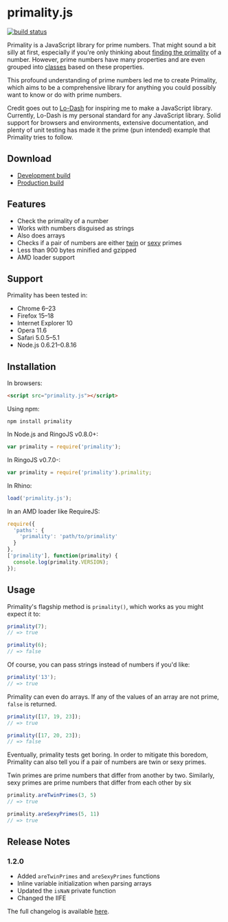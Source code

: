 # primality.js
[![build status](https://secure.travis-ci.org/KenanY/primality.png)](http://travis-ci.org/KenanY/primality)

Primality is a JavaScript library for prime numbers. That might sound a bit
silly at first, especially if you're only thinking about
[finding the primality](https://en.wikipedia.org/wiki/Primality_test) of a
number. However, prime numbers have many properties and are even grouped
into [classes](https://en.wikipedia.org/wiki/Template:Prime_number_classes)
based on these properties.

This profound understanding of prime numbers led me to create Primality, which
aims to be a comprehensive library for anything you could possibly want to know
or do with prime numbers.

Credit goes out to [Lo-Dash](http://lodash.com/) for inspiring me to make a
JavaScript library. Currently, Lo-Dash is my personal standard for any
JavaScript library. Solid support for browsers and environments, extensive
documentation, and plenty of unit testing has made it the prime (pun intended)
example that Primality tries to follow.

## Download

  * [Development build](https://raw.github.com/KenanY/primality/1.2.0/primality.js)
  * [Production build](https://raw.github.com/KenanY/primality/1.2.0/primality.min.js)

## Features

  - Check the primality of a number
  - Works with numbers disguised as strings
  - Also does arrays
  - Checks if a pair of numbers are either
  [twin](https://en.wikipedia.org/wiki/Twin_prime) or
  [sexy](https://en.wikipedia.org/wiki/Sexy_prime) primes
  - Less than 900 bytes minified and gzipped
  - AMD loader support

## Support

Primality has been tested in:

  - Chrome 6–23
  - Firefox 15–18
  - Internet Explorer 10
  - Opera 11.6
  - Safari 5.0.5–5.1
  - Node.js 0.6.21–0.8.16

## Installation

In browsers:

``` html
<script src="primality.js"></script>
```

Using npm:

```
npm install primality
```

In Node.js and RingoJS v0.8.0+:

``` javascript
var primality = require('primality');
```

In RingoJS v0.7.0-:

``` javascript
var primality = require('primality').primality;
```

In Rhino:

``` javascript
load('primality.js');
```

In an AMD loader like RequireJS:

``` javascript
require({
  'paths': {
    'primality': 'path/to/primality'
  }
},
['primality'], function(primality) {
  console.log(primality.VERSION);
});
```

## Usage

Primality's flagship method is `primality()`, which works as you might expect it
to:

``` javascript
primality(7);
// => true

primality(6);
// => false
```

Of course, you can pass strings instead of numbers if you'd like:

``` javascript
primality('13');
// => true
```

Primality can even do arrays. If any of the values of an array are not prime,
`false` is returned.

``` javascript
primality([17, 19, 23]);
// => true

primality([17, 20, 23]);
// => false
```

Eventually, primality tests get boring. In order to mitigate this boredom,
Primality can also tell you if a pair of numbers are twin or sexy primes.

Twin primes are prime numbers that differ from another by two. Similarly, sexy
primes are prime numbers that differ from each other by six

``` javascript
primality.areTwinPrimes(3, 5)
// => true

primality.areSexyPrimes(5, 11)
// => true
```

## Release Notes

### 1.2.0

  - Added `areTwinPrimes` and `areSexyPrimes` functions
  - Inline variable initialization when parsing arrays
  - Updated the `isNaN` private function
  - Changed the IIFE

The full changelog is available [here](https://github.com/KenanY/primality/wiki/Changelog).
